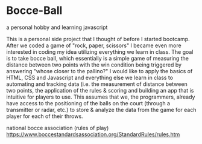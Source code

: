 # Bocce-Ball
a personal hobby and learning javascript

This is a personal side project that I thought of before I started bootcamp.  After we coded a game of "rock, paper, scissors" I became even more interested in coding my idea utilizing everything we learn in class.  The goal is to take bocce ball, which essentially is a simple game of measuring the distance between two points with the win condition being triggered by answering "whose closer to the pallino?" I would like to apply the basics of HTML, CSS and Javascript and everything else we learn in class to automating and tracking data (i.e. the measurement of distance between two points, the application of the rules & scoring and building an app that is intuitive for players to use.  This assumes that we, the programmers, already have access to the positioning of the balls on the court (through a transmitter or radar, etc.)  to store & analyze the data from the game for each player for each of their throws.

national bocce association (rules of play)
https://www.boccestandardsassociation.org/StandardRules/rules.htm
